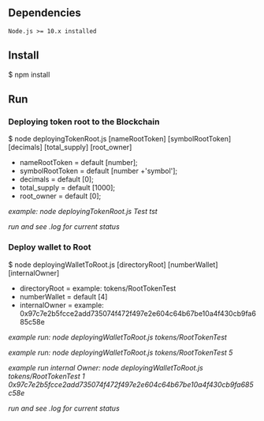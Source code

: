 
## Dependencies

    Node.js >= 10.x installed

## Install

$ npm install

## Run

### Deploying token root to the Blockchain

$ node deployingTokenRoot.js [nameRootToken] [symbolRootToken] [decimals] [total_supply] [root_owner]

* nameRootToken   = default [number];
* symbolRootToken = default [number +'symbol'];
* decimals        = default [0];
* total_supply    = default [1000];
* root_owner      = default [0];

_example: node deployingTokenRoot.js Test tst_

*run and see .log for current status*

### Deploy wallet to Root

$ node deployingWalletToRoot.js [directoryRoot] [numberWallet] [internalOwner]

* directoryRoot   = example: tokens/RootTokenTest
* numberWallet    = default [4]
* internalOwner   = example: 0x97c7e2b5fcce2add735074f472f497e2e604c64b67be10a4f430cb9fa685c58e

_example run: node deployingWalletToRoot.js tokens/RootTokenTest_

_example run: node deployingWalletToRoot.js tokens/RootTokenTest 5_ 

_example run internal Owner: node deployingWalletToRoot.js tokens/RootTokenTest 1 0x97c7e2b5fcce2add735074f472f497e2e604c64b67be10a4f430cb9fa685c58e_

*run and see .log for current status*




